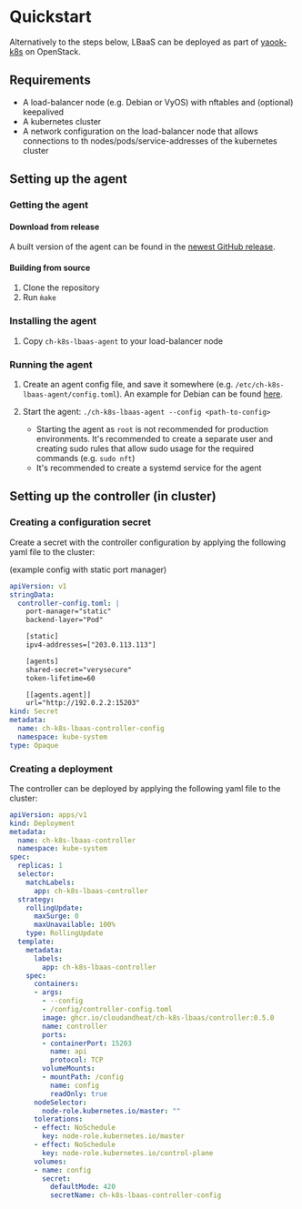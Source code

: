 # Quickstart

Alternatively to the steps below, LBaaS can be deployed as part of [yaook-k8s](https://yaook.gitlab.io/k8s/quick-start.html ) on OpenStack.

## Requirements

- A load-balancer node (e.g. Debian or VyOS) with nftables and (optional) keepalived 
- A kubernetes cluster
- A network configuration on the load-balancer node that allows connections to th nodes/pods/service-addresses of the
  kubernetes cluster

## Setting up the agent
### Getting the agent
#### Download from release
A built version of the agent can be found in the [newest GitHub release](https://github.com/cloudandheat/ch-k8s-lbaas/releases).

#### Building from source

1. Clone the repository
2. Run `m̀ake`


### Installing the agent

1. Copy `ch-k8s-lbaas-agent` to your load-balancer node

### Running the agent

1. Create an agent config file, and save it somewhere (e.g. `/etc/ch-k8s-lbaas-agent/config.toml`). An example for
    Debian can be found [here](agent/environments/debian.md).

2. Start the agent: `./ch-k8s-lbaas-agent --config <path-to-config>`
    - Starting the agent as `root` is not recommended for production environments. It's recommended to create a separate
        user and creating sudo rules that allow sudo usage for the required commands (e.g. `sudo nft`)
    - It's recommended to create a systemd service for the agent

## Setting up the controller (in cluster)

### Creating a configuration secret

Create a secret with the controller configuration by applying the following yaml file to the cluster:

(example config with static port manager)

```yaml
apiVersion: v1
stringData:
  controller-config.toml: |
    port-manager="static"
    backend-layer="Pod"

    [static]
    ipv4-addresses=["203.0.113.113"]

    [agents]
    shared-secret="verysecure"
    token-lifetime=60

    [[agents.agent]]
    url="http://192.0.2.2:15203"
kind: Secret
metadata:
  name: ch-k8s-lbaas-controller-config
  namespace: kube-system
type: Opaque
```

### Creating a deployment
The controller can be deployed by applying the following yaml file to the cluster:

```yaml
apiVersion: apps/v1
kind: Deployment
metadata:
  name: ch-k8s-lbaas-controller
  namespace: kube-system
spec:
  replicas: 1
  selector:
    matchLabels:
      app: ch-k8s-lbaas-controller
  strategy:
    rollingUpdate:
      maxSurge: 0
      maxUnavailable: 100%
    type: RollingUpdate
  template:
    metadata:
      labels:
        app: ch-k8s-lbaas-controller
    spec:
      containers:
      - args:
        - --config
        - /config/controller-config.toml
        image: ghcr.io/cloudandheat/ch-k8s-lbaas/controller:0.5.0
        name: controller
        ports:
        - containerPort: 15203
          name: api
          protocol: TCP
        volumeMounts:
        - mountPath: /config
          name: config
          readOnly: true
      nodeSelector:
        node-role.kubernetes.io/master: ""
      tolerations:
      - effect: NoSchedule
        key: node-role.kubernetes.io/master
      - effect: NoSchedule
        key: node-role.kubernetes.io/control-plane
      volumes:
      - name: config
        secret:
          defaultMode: 420
          secretName: ch-k8s-lbaas-controller-config

```
